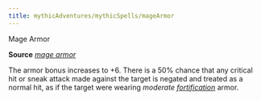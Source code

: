 ```yaml
---
title: mythicAdventures/mythicSpells/mageArmor
---
```

Mage Armor

**Source** [_mage armor_](spells/mageArmor.md#_mage-armor)

The armor bonus increases to +6. There is a 50% chance that any critical hit or sneak attack made against the target is negated and treated as a normal hit, as if the target were wearing _moderate [fortification](magicItems/armor.md#_armor-fortification)_ armor.

